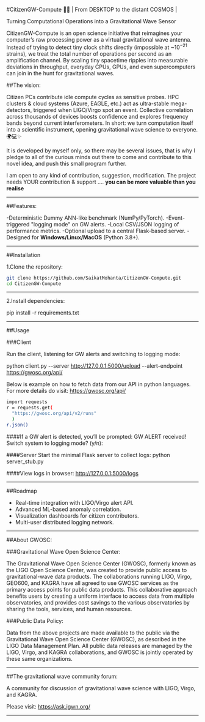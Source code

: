 #CitizenGW-Compute 🚀🌌
| From DESKTOP to the distant COSMOS |

Turning Computational Operations into a Gravitational Wave Sensor

CitizenGW-Compute is an open science initiative that reimagines your computer’s raw processing power as a virtual gravitational wave antenna. Instead of trying to detect tiny clock shifts directly (impossible at ~$10^{-21}$ strains), we treat the total number of operations per second as an amplification channel. By scaling tiny spacetime ripples into measurable deviations in throughput, everyday CPUs, GPUs, and even supercomputers can join in the hunt for gravitational waves.

##The vision:

Citizen PCs contribute idle compute cycles as sensitive probes.
HPC clusters & cloud systems (Azure, EAGLE, etc.) act as ultra-stable mega-detectors, triggered when LIGO/Virgo spot an event.
Collective correlation across thousands of devices boosts confidence and explores frequency bands beyond current interferometers.
In short: we turn computation itself into a scientific instrument, opening gravitational wave science to everyone. 🌍💻✨

It is developed by myself only, so there may be several issues, 
that is why I pledge to all of the curious minds out there to come 
and contribute to this novel idea, and push this small program further.

I am open to any kind of contribution, suggestion, modification.
The project needs YOUR contribution & support ....   **you can be more valuable than you realise**

----------

##Features:

-Deterministic Dummy ANN-like benchmark (NumPy/PyTorch).
-Event-triggered "logging mode" on GW alerts.
-Local CSV/JSON logging of performance metrics.
-Optional upload to a central Flask-based server.
-Designed for **Windows/Linux/MacOS** (Python 3.8+).

-------------

##Installation

1.Clone the repository:
   ```bash
   git clone https://github.com/SaikatMohanta/CitizenGW-Compute.git
   cd CitizenGW-Compute
   ```
  
-----------

2.Install dependencies:

pip install -r requirements.txt


-----------


##Usage

###Client

Run the client, listening for GW alerts and switching to logging mode:

python client.py --server http://127.0.0.1:5000/upload --alert-endpoint https://gwosc.org/api/

Below is example on how to fetch data from our API in python languages. 
For more details do visit:  https://gwosc.org/api/

```bash
import requests
r = requests.get(
  "https://gwosc.org/api/v2/runs"
  )
r.json()
```

####If a GW alert is detected, you’ll be prompted:
GW ALERT received!
Switch system to logging mode? (y/n):

####Server
Start the minimal Flask server to collect logs:
python server_stub.py


####View logs in browser:
http://127.0.0.1:5000/logs

--------

##Roadmap

 - Real-time integration with LIGO/Virgo alert API.
 - Advanced ML-based anomaly correlation.
 - Visualization dashboards for citizen contributors.
 - Multi-user distributed logging network.

---------

##About GWOSC:

###Gravitational Wave Open Science Center:

The Gravitational Wave Open Science Center (GWOSC), formerly known as the LIGO Open Science Center, 
was created to provide public access to gravitational-wave data products. The collaborations running 
LIGO, Virgo, GEO600, and KAGRA have all agreed to use GWOSC services as the primary access points 
for public data products. This collaborative approach benefits users by creating a uniform interface 
to access data from multiple observatories, and provides cost savings to the various observatories 
by sharing the tools, services, and human resources.

###Public Data Policy:

Data from the above projects are made available to the public via the Gravitational Wave Open Science 
Center (GWOSC), as described in the LIGO Data Management Plan. All public data releases are managed by 
the LIGO, Virgo, and KAGRA collaborations, and GWOSC is jointly operated by these same organizations.


---------------

##The gravitational wave community forum:

A community for discussion of gravitational wave science with LIGO, Virgo, and KAGRA.

Please visit:  https://ask.igwn.org/


-----------


